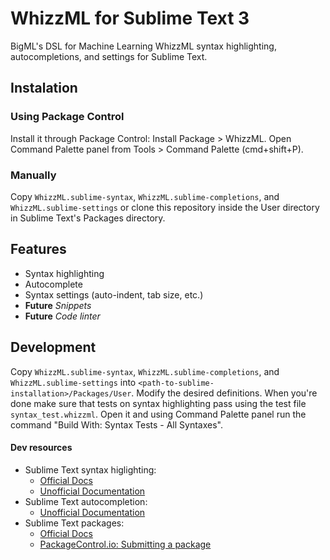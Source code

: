 # WhizzML for Sublime Text 3

BigML's DSL for Machine Learning WhizzML syntax highlighting, autocompletions,
and settings for Sublime Text.

## Instalation

### Using Package Control

Install it through Package Control: Install Package > WhizzML. Open Command
Palette panel from Tools > Command Palette (cmd+shift+P).

### Manually

Copy `WhizzML.sublime-syntax`, `WhizzML.sublime-completions`, and
`WhizzML.sublime-settings` or clone this repository inside the User directory
in Sublime Text's Packages directory.

## Features

- Syntax highlighting
- Autocomplete
- Syntax settings (auto-indent, tab size, etc.)
- **Future** _Snippets_
- **Future** _Code linter_

## Development

Copy `WhizzML.sublime-syntax`, `WhizzML.sublime-completions`, and
`WhizzML.sublime-settings` into
`<path-to-sublime-installation>/Packages/User`. Modify the desired definitions.
When you're done make sure that tests on syntax highlighting pass using the
test file `syntax_test.whizzml`. Open it and using Command Palette panel run
the command "Build With: Syntax Tests - All Syntaxes".

#### Dev resources

- Sublime Text syntax higlighting:
    - [Official Docs](http://www.sublimetext.com/docs/3/syntax.html)
    - [Unofficial Documentation](http://docs.sublimetext.info/en/latest/extensibility/syntaxdefs.html)
- Sublime Text autocompletion:
    - [Unofficial Documentation](http://docs.sublimetext.info/en/latest/extensibility/completions.html)
- Sublime Text packages:
    - [Official Docs](https://www.sublimetext.com/docs/3/packages.html)
    - [PackageControl.io: Submitting a package](https://packagecontrol.io/docs/submitting_a_package)
